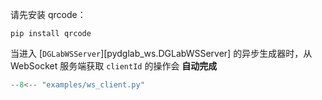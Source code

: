 请先安装 qrcode：
```shell
pip install qrcode
```

当进入 [`DGLabWSServer`][pydglab_ws.DGLabWSServer] 的异步生成器时，从 WebSocket 服务端获取 `clientId` 的操作会 **自动完成**

``` py title="examples/ws_client.py"
--8<-- "examples/ws_client.py"
```